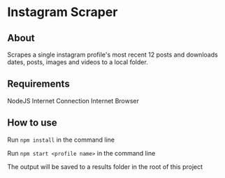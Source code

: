 # Instagram Scraper

## About
Scrapes a single instagram profile's most recent 12 posts and downloads dates, posts, images and videos to a local folder.

## Requirements
NodeJS
Internet Connection
Internet Browser

## How to use

Run `npm install` in the command line

Run `npm start <profile name>` in the command line

The output will be saved to a results folder in the root of this project